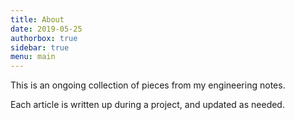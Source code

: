 ```yaml
---
title: About
date: 2019-05-25
authorbox: true
sidebar: true
menu: main
---
```


This is an ongoing collection of pieces from my engineering notes.

Each article is written up during a project, and updated as needed.
